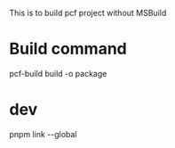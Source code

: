 
This is to build pcf project without MSBuild

# Build command
pcf-build build -o package

# dev
pnpm link --global
